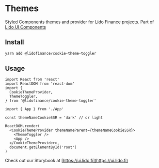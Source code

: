 # Themes

Styled Components themes and provider for Lido Finance projects.
Part of [Lido UI Components](https://github.com/lidofinance/ui/#readme)

## Install

```bash
yarn add @lidofinance/cookie-theme-toggler
```

## Usage

```tsx
import React from 'react'
import ReactDOM from 'react-dom'
import {
  CookieThemeProvider,
  ThemeToggler,
} from '@lidofinance/cookie-theme-toggler'

import { App } from './App'

const themeNameCookieSSR = 'dark' // or light

ReactDOM.render(
  <CookieThemeProvider themeNameParent={themeNameCookieSSR}>
    <ThemeToggler />
    <App />
  </CookieThemeProvider>,
  document.getElementById('root')
)
```

Check out our Storybook at [https://ui.lido.fi](https://ui.lido.fi)
